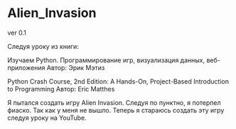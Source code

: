 # Alien_Invasion

ver 0.1

Следуя уроку из книги:

Изучаем Python. Программирование игр, визуализация данных, веб-приложения 
Автор: Эрик Мэтиз

Python Crash Course, 2nd Edition: A Hands-On, Project-Based Introduction to Programming
Автор: Eric Matthes

Я пытался создать игру Alien Invasion. Следуя по пунктно, я потерпел фиаско. Так как у меня не вышло.
Теперь я стараюсь создать эту игру следуя уроку на YouTube.
